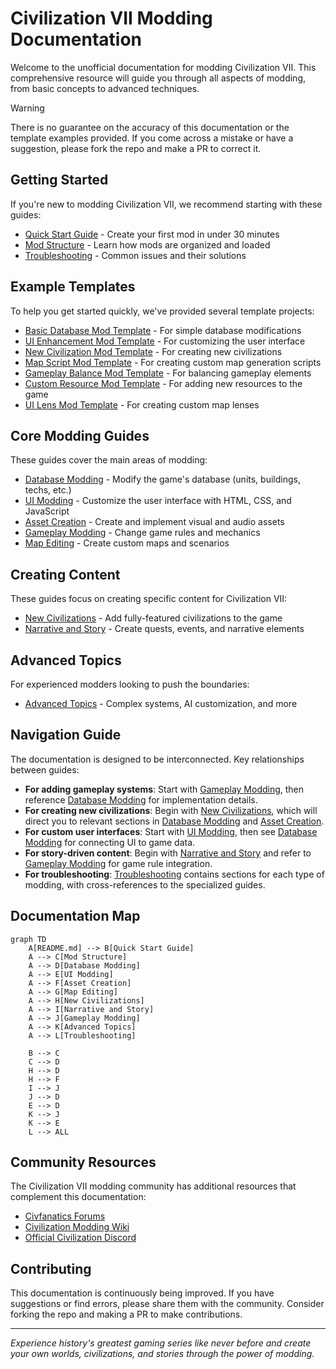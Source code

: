 # Civilization VII Modding Documentation

Welcome to the unofficial documentation for modding Civilization VII. This comprehensive resource will guide you through all aspects of modding, from basic concepts to advanced techniques.

> [!WARNING]
> There is no guarantee on the accuracy of this documentation or the template examples provided. If you come across a mistake or have a suggestion, please fork the repo and make a PR to correct it.

## Getting Started

If you're new to modding Civilization VII, we recommend starting with these guides:

- [Quick Start Guide](./quick-start-guide.md) - Create your first mod in under 30 minutes
- [Mod Structure](./mod-structure.md) - Learn how mods are organized and loaded
- [Troubleshooting](./troubleshooting.md) - Common issues and their solutions

## Example Templates

To help you get started quickly, we've provided several template projects:

- [Basic Database Mod Template](./Templates/basic-database-mod/) - For simple database modifications
- [UI Enhancement Mod Template](./Templates/ui-enhancement-mod/) - For customizing the user interface
- [New Civilization Mod Template](./Templates/new-civilization-mod/) - For creating new civilizations
- [Map Script Mod Template](./Templates/mapscript-mod/) - For creating custom map generation scripts
- [Gameplay Balance Mod Template](./Templates/gameplay-balance-mod/) - For balancing gameplay elements
- [Custom Resource Mod Template](./Templates/custom-resource-mod/) - For adding new resources to the game
- [UI Lens Mod Template](./Templates/ui-lens-mod/) - For creating custom map lenses

## Core Modding Guides

These guides cover the main areas of modding:

- [Database Modding](./database-modding.md) - Modify the game's database (units, buildings, techs, etc.)
- [UI Modding](./ui-modding.md) - Customize the user interface with HTML, CSS, and JavaScript
- [Asset Creation](./asset-creation.md) - Create and implement visual and audio assets
- [Gameplay Modding](./gameplay-modding.md) - Change game rules and mechanics
- [Map Editing](./map-editing.md) - Create custom maps and scenarios

## Creating Content

These guides focus on creating specific content for Civilization VII:

- [New Civilizations](./new-civilizations.md) - Add fully-featured civilizations to the game
- [Narrative and Story](./narrative-and-story.md) - Create quests, events, and narrative elements

## Advanced Topics

For experienced modders looking to push the boundaries:

- [Advanced Topics](./advanced-topics.md) - Complex systems, AI customization, and more

## Navigation Guide

The documentation is designed to be interconnected. Key relationships between guides:

- **For adding gameplay systems**: Start with [Gameplay Modding](./gameplay-modding.md), then reference [Database Modding](./database-modding.md) for implementation details.
- **For creating new civilizations**: Begin with [New Civilizations](./new-civilizations.md), which will direct you to relevant sections in [Database Modding](./database-modding.md) and [Asset Creation](./asset-creation.md).
- **For custom user interfaces**: Start with [UI Modding](./ui-modding.md), then see [Database Modding](./database-modding.md) for connecting UI to game data.
- **For story-driven content**: Begin with [Narrative and Story](./narrative-and-story.md) and refer to [Gameplay Modding](./gameplay-modding.md) for game rule integration.
- **For troubleshooting**: [Troubleshooting](./troubleshooting.md) contains sections for each type of modding, with cross-references to the specialized guides.

## Documentation Map

```mermaid
graph TD
    A[README.md] --> B[Quick Start Guide]
    A --> C[Mod Structure]
    A --> D[Database Modding]
    A --> E[UI Modding]
    A --> F[Asset Creation]
    A --> G[Map Editing]
    A --> H[New Civilizations]
    A --> I[Narrative and Story]
    A --> J[Gameplay Modding]
    A --> K[Advanced Topics]
    A --> L[Troubleshooting]
    
    B --> C
    C --> D
    H --> D
    H --> F
    I --> J
    J --> D
    E --> D
    K --> J
    K --> E
    L --> ALL
```

## Community Resources

The Civilization VII modding community has additional resources that complement this documentation:

- [Civfanatics Forums](https://forums.civfanatics.com/)
- [Civilization Modding Wiki](https://civilization-modding.fandom.com/)
- [Official Civilization Discord](https://discord.gg/civilization)

## Contributing

This documentation is continuously being improved. If you have suggestions or find errors, please share them with the community. Consider forking the repo and making a PR to make contributions.

---

*Experience history's greatest gaming series like never before and create your own worlds, civilizations, and stories through the power of modding.* 